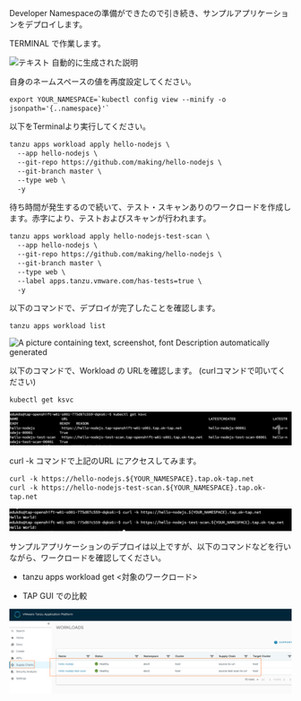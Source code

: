

Developer
Namespaceの準備ができたので引き続き、サンプルアプリケーションをデプロイします。

TERMINAL で作業します。

![テキスト
自動的に生成された説明](../media/image2.png)

自身のネームスペースの値を再度設定してください。

```execute
export YOUR_NAMESPACE=`kubectl config view --minify -o jsonpath='{..namespace}'`
```

以下をTerminalより実行してください。

```execute
tanzu apps workload apply hello-nodejs \
  --app hello-nodejs \
  --git-repo https://github.com/making/hello-nodejs \
  --git-branch master \
  --type web \
  -y
```

待ち時間が発生するので続いて、テスト・スキャンありのワークロードを作成します。赤字により、テストおよびスキャンが行われます。

```execute
tanzu apps workload apply hello-nodejs-test-scan \
  --app hello-nodejs \
  --git-repo https://github.com/making/hello-nodejs \
  --git-branch master \
  --type web \
  --label apps.tanzu.vmware.com/has-tests=true \
  -y
```

以下のコマンドで、デプロイが完了したことを確認します。

```execute
tanzu apps workload list
```


![A picture containing text, screenshot, font Description automatically
generated](../media/image5.png)

以下のコマンドで、Workload の URLを確認します。
(curlコマンドで叩いてください)

```execute
kubectl get ksvc
```

![](../media/image6.png)

curl -k コマンドで上記のURL にアクセスしてみます。

```execute
curl -k https://hello-nodejs.${YOUR_NAMESPACE}.tap.ok-tap.net
curl -k https://hello-nodejs-test-scan.${YOUR_NAMESPACE}.tap.ok-tap.net
```

![](../media/image7.png)

サンプルアプリケーションのデプロイは以上ですが、以下のコマンドなどを行いながら、ワークロードを確認してください。

-   tanzu apps workload get \<対象のワークロード\>

-   TAP GUI での比較

![グラフィカル ユーザー インターフェイス, テキスト, アプリケーション自動的に生成された説明](../media/image8.png)
